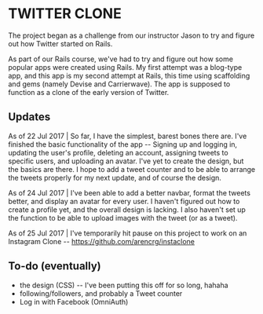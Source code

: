 # TWITTER CLONE
The project began as a challenge from our instructor Jason to try and figure out how Twitter started on Rails. 

As part of our Rails course, we've had to try and figure out how some popular apps were created using Rails. My first attempt was a blog-type app, and this app is my second attempt at Rails, this time using scaffolding and gems (namely Devise and Carrierwave). The app is supposed to function as a clone of the early version of Twitter.

## Updates

As of 22 Jul 2017 | So far, I have the simplest, barest bones there are. I've finished the basic functionality of the app -- Signing up and logging in, updating the user's profile, deleting an account, assigning tweets to specific users, and uploading an avatar. I've yet to create the design, but the basics are there. I hope to add a tweet counter and to be able to arrange the tweets properly for my next update, and of course the design.

As of 24 Jul 2017 | I've been able to add a better navbar, format the tweets better, and display an avatar for every user. I haven't figured out how to create a profile yet, and the overall design is lacking. I also haven't set up the function to be able to upload images with the tweet (or as a tweet). 

As of 25 Jul 2017 | I've temporarily hit pause on this project to work on an Instagram Clone -- https://github.com/arencrg/instaclone

## To-do (eventually)

- the design (CSS) -- I've been putting this off for so long, hahaha
- following/followers, and probably a Tweet counter
- Log in with Facebook (OmniAuth)